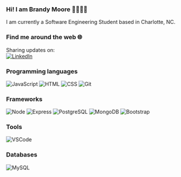 ### Hi! I am Brandy Moore 🤗👩🏽‍💻

I am currently a Software Engineering Student based in Charlotte, NC. 

### Find me around the web 🌐
Sharing updates on:
<br> [![LinkedIn](https://img.shields.io/badge/LinkedIn-0077B5?style=for-the-badge&logo=linkedin&logoColor=white)](https://www.linkedin.com/)


### Programming languages 
  
![JavaScript](https://img.shields.io/badge/JavaScript-F7DF1E?style=plastic&logo=javascript&logoColor=black)
![HTML](https://img.shields.io/badge/HTML5-E34F26?style=plastic&logo=html5&logoColor=white)
![CSS](https://img.shields.io/badge/CSS3-1572B6?style=plastic&logo=css3&logoColor=white)
![Git](https://img.shields.io/badge/Git%20-%23F05033.svg?style=plastic&logo=git&logoColor=white)

### Frameworks 
![Node](https://img.shields.io/badge/Node.js%20-%2343853D.svg?style=plastic&logo=node.js&logoColor=white)
![Express](https://img.shields.io/badge/Express%20-%23404d59.svg?style=plastic)
![PostgreSQL](https://img.shields.io/badge/PostgreSQL-%23316192.svg??style=plastic&logo=postgresql&logoColor=white)
![MongoDB](https://img.shields.io/badge/MongoDB-%234ea94b.svg??style=plastic&logo=mongodb&logoColor=white)
![Bootstrap](https://img.shields.io/badge/Bootstrap-563D7C?style=for-the-badge&logo=bootstrap&logoColor=white)

### Tools
![VSCode](https://img.shields.io/badge/VS%20Code%20-%23007ACC.svg?style=plastic&logo=visual-studio-code&logoColor=white)

### Databases 
![MySQL](https://img.shields.io/badge/MySQL-%2300f.svg?style=plastic&logo=mysql&logoColor=white)

